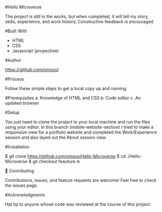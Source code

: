 #Hello Microverse

The project is still in the works, but when completed, it will tell my story, skills, experience, and work history. Constructive feedback is encouraged.

#Built With

- HTML
- CSS
- Javascript (propective)

#Author

https://github.com/omsoo/

#Process

Follow these simple steps to get a local copy up and running.

#Prerequisites
a. Knowledge of HTML and CSS
b. Code editor
c. An updated browser

#Setup

You just need to clone the project to your local machine and run the files using your editor. In this branch (mobile-website-section) I tried to make a responsive view for a portfolio website and completed the Work/Experience session and also layed out the About session view.

#Installation

$ git clone https://github.com/omsoo/Hello-Microverse
$ cd ./Hello-Microverse
$ git checkout feauture-b

🤝 Contributing

Contributions, issues, and feature requests are welcome!
Feel free to check the issues page.

#Acknowledgments

Hat tip to anyone whose code was reviewed at the course of this project.
